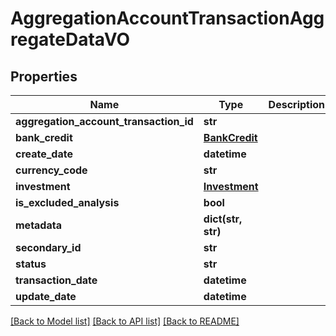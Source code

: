 # AggregationAccountTransactionAggregateDataVO

## Properties
Name | Type | Description | Notes
------------ | ------------- | ------------- | -------------
**aggregation_account_transaction_id** | **str** |  | [optional] 
**bank_credit** | [**BankCredit**](BankCredit.md) |  | [optional] 
**create_date** | **datetime** |  | [optional] 
**currency_code** | **str** |  | [optional] 
**investment** | [**Investment**](Investment.md) |  | [optional] 
**is_excluded_analysis** | **bool** |  | [optional] 
**metadata** | **dict(str, str)** |  | [optional] 
**secondary_id** | **str** |  | [optional] 
**status** | **str** |  | [optional] 
**transaction_date** | **datetime** |  | [optional] 
**update_date** | **datetime** |  | [optional] 

[[Back to Model list]](../README.md#documentation-for-models) [[Back to API list]](../README.md#documentation-for-api-endpoints) [[Back to README]](../README.md)


